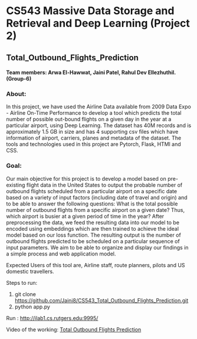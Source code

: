 # CS543 Massive Data Storage and Retrieval and Deep Learning (Project 2)

## Total_Outbound_Flights_Prediction

#### Team members: Arwa El-Hawwat, Jaini Patel, Rahul Dev Ellezhuthil. (Group-6)

### About:

In this project, we have used the Airline Data available from 2009 Data Expo - Airline On-Time Performance to develop a tool which predicts the total number of possible out-bound flights on a given day in the year at a particular airport, using Deep Learning. The dataset has 40M records and is approximately 1.5 GB in size and has 4 supporting csv files which have information of airport, carriers, planes and metadata of the dataset. The tools and technologies used in this project are Pytorch, Flask, HTMl and CSS.

### Goal:

Our main objective for this project is to develop a model based on pre-existing flight data in the United States to output the probable number of outbound flights scheduled from a particular airport on a specific date based on a variety of input factors (including date of travel and origin) and to be able to answer the following questions: What is the total possible number of outbound flights from a specific airport on a given date? Thus, which airport is busier at a given period of time in the year? After preprocessing the data, we feed the resulting data into our model to be encoded using embeddings which are then trained to achieve the ideal model based on our loss function. The resulting output is the number of outbound flights predicted to be scheduled on a particular sequence of input parameters. We aim to be able to organize and display our findings in a simple process and web application model.

Expected Users of this tool are, Airline staff, route planners, pilots and US domestic travellers.

Steps to run:

  1.  git clone https://github.com/Jaini8/CS543_Total_Outbound_Flights_Prediction.git
  2.  python app.py

Run : http://ilab1.cs.rutgers.edu:9995/

Video of the working: [Total Outbound Flights Prediction](https://www.youtube.com/watch?v=INmbzbuPgpg)
